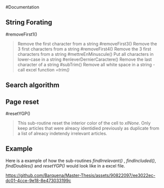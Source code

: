 #Documentation

##

## String Forating
#removeFirst1()
>Remove the first character from a string 
#removeFirst3()
>Remove the 3 first characters from a string
>#removeFirst4()
>Remove the 3 first characters from a string
#mettreEnMinuscule()
>Put all characters in lower-case in a string
#enleverDernierCaractere()
>Remove the last character of a string
#subTrim()
>Remove all white space in a string - call excel function *=trim()*

## Search algorithm

## Page reset
#resetYGP()
> This sub-routine reset the interior color of the cell to *xlNone*. Only keep articles that were alreacy identidied previously as duplicate from a list of alreacy indetendy irrelevant articles.
## Example
Here is a example of how the sub-routines *findIrrelevant()* , *findIncluded()*, *findDoubles()* and *resetYGP()* would look like in a excel file.

https://github.com/Barquena/Master-Thesis/assets/90822097/ee3022ec-dc01-4cce-9e18-8e473033199c

